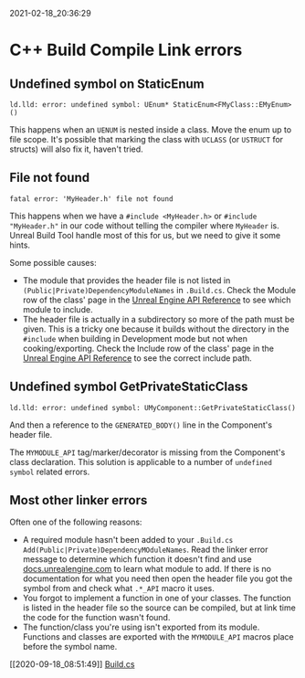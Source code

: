 2021-02-18_20:36:29

# C++ Build Compile Link errors

## Undefined symbol on StaticEnum
```
ld.lld: error: undefined symbol: UEnum* StaticEnum<FMyClass::EMyEnum>()
```

This happens when an `UENUM` is nested inside a class.
Move the enum up to file scope.
It's possible that marking the class with `UCLASS` (or `USTRUCT` for structs) will also fix it, haven't tried.


## File not found
```
fatal error: 'MyHeader.h' file not found
```

This happens when we have a `#include <MyHeader.h>` or `#include "MyHeader.h"` in our code without telling the compiler where `MyHeader` is.
Unreal Build Tool handle most of this for us, but we need to give it some hints.

Some possible causes:
- The module that provides the header file is not listed in `(Public|Private)DependencyModuleNames` in `.Build.cs`. Check the Module row of the class' page in the [Unreal Engine API Reference](https://docs.unrealengine.com/en-US/API/index.html) to see which module to include.
- The header file is actually in a subdirectory so more of the path must be given. This is a tricky one because it builds without the directory in the `#include` when building in Development mode but not when cooking/exporting. Check the Include row of the class' page in the [Unreal Engine API Reference](https://docs.unrealengine.com/en-US/API/index.html) to see the correct include path.


## Undefined symbol GetPrivateStaticClass
```
ld.lld: error: undefined symbol: UMyComponent::GetPrivateStaticClass()
```
And then a reference to the `GENERATED_BODY()` line in the Component's header file.


The `MYMODULE_API` tag/marker/decorator is missing from the Component's class declaration.
This solution is applicable to a number of `undefined symbol` related errors.

## Most other linker errors

Often one of the following reasons:
- A required module hasn't been added to your `.Build.cs` `Add(Public|Private)DependencyMOduleNames`.
  Read the linker error message to determine which function it doesn't find and use [docs.unrealengine.com](docs.unrealengine.com) to learn what module to add.
  If there is no documentation for what you need then open the header file you got the symbol from and check what `.*_API` macro it uses.
- You forgot to implement a function in one of your classes.
  The function is listed in the header file so the source can be compiled, but at link time the code for the function wasn't found.
- The function/class you're using isn't exported from its module.
  Functions and classes are exported with the `MYMODULE_API` macros place before the symbol name.

[[2020-09-18_08:51:49]] [Build.cs](./Build.cs)  
